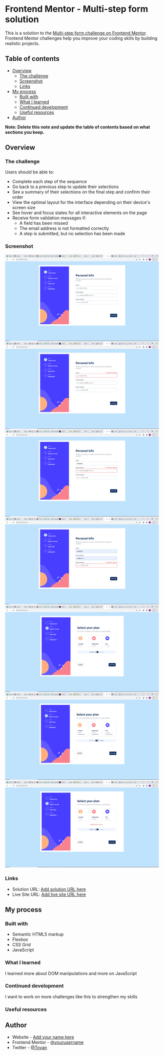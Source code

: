 # Frontend Mentor - Multi-step form solution

This is a solution to the [Multi-step form challenge on Frontend Mentor](https://www.frontendmentor.io/challenges/multistep-form-YVAnSdqQBJ). Frontend Mentor challenges help you improve your coding skills by building realistic projects.

## Table of contents

- [Overview](#overview)
  - [The challenge](#the-challenge)
  - [Screenshot](#screenshot)
  - [Links](#links)
- [My process](#my-process)
  - [Built with](#built-with)
  - [What I learned](#what-i-learned)
  - [Continued development](#continued-development)
  - [Useful resources](#useful-resources)
- [Author](#author)

**Note: Delete this note and update the table of contents based on what sections you keep.**

## Overview

### The challenge

Users should be able to:

- Complete each step of the sequence
- Go back to a previous step to update their selections
- See a summary of their selections on the final step and confirm their order
- View the optimal layout for the interface depending on their device's screen size
- See hover and focus states for all interactive elements on the page
- Receive form validation messages if:
  - A field has been missed
  - The email address is not formatted correctly
  - A step is submitted, but no selection has been made

### Screenshot

![](/design/screenshots/Screenshot%202023-04-30%20033214.png)
![](/design/screenshots/Screenshot%202023-04-30%20033244.png)
![](/design/screenshots/Screenshot%202023-04-30%20033305.png)
![](/design/screenshots/Screenshot%202023-04-30%20033339.png)
![](/design/screenshots/Screenshot%202023-04-30%20033400.png)
![](/design/screenshots/Screenshot%202023-04-30%20033421.png)
![](/design/screenshots/Screenshot%202023-04-30%20033454.png)

### Links

- Solution URL: [Add solution URL here](https://your-solution-url.com)
- Live Site URL: [Add live site URL here](https://your-live-site-url.com)

## My process

### Built with

- Semantic HTML5 markup
- Flexbox
- CSS Grid
- JavaScript

### What I learned

I learned more about DOM manipulations and more on JavaScript

### Continued development

I want to work on more challenges like this to strengthen my skills

### Useful resources

## Author

- Website - [Add your name here](https://www.your-site.com)
- Frontend Mentor - [@yourusername](https://www.frontendmentor.io/profile/Olatoyan)
- Twitter - [@Toyan](https://www.twitter.com/_Annonnymouss_)
